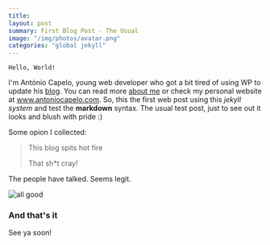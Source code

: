 ```yaml
---
title: 
layout: post
summary: First Blog Post - The Usual
image: "/img/photos/avatar.png"
categories: "global jekyll"
---
```


`Hello, World!`

I'm António Capelo, young web developer who got a bit tired of using WP to update his <a href="http://www.antoniocapelo.com/blog" target="_blank">blog</a>. You can read more <a href="about" target="_blank">about me</a> or check my personal website at <a href="http://www.antoniocapelo.com/">www.antoniocapelo.com</a>.
So, this the first web post using this *jekyll system* and test the **markdown** syntax. The usual test post, just to see out it looks and blush with pride :)

Some opion I collected:

> This blog spits hot fire
>
> That sh*t cray!
>
>

The people have talked. Seems legit.

![all good](http://www.citizenofthemonth.com/wp-content/uploads/2008/06/aok.jpg "A-OK")

### And that's it
See ya soon!
